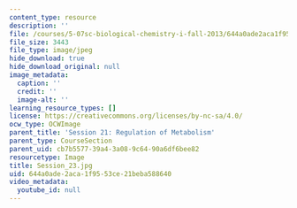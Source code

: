 ```yaml
---
content_type: resource
description: ''
file: /courses/5-07sc-biological-chemistry-i-fall-2013/644a0ade2aca1f9553ce21beba588640_Session_23.jpg
file_size: 3443
file_type: image/jpeg
hide_download: true
hide_download_original: null
image_metadata:
  caption: ''
  credit: ''
  image-alt: ''
learning_resource_types: []
license: https://creativecommons.org/licenses/by-nc-sa/4.0/
ocw_type: OCWImage
parent_title: 'Session 21: Regulation of Metabolism'
parent_type: CourseSection
parent_uid: cb7b5577-39a4-3a08-9c64-90a6df6bee82
resourcetype: Image
title: Session_23.jpg
uid: 644a0ade-2aca-1f95-53ce-21beba588640
video_metadata:
  youtube_id: null
---
```

